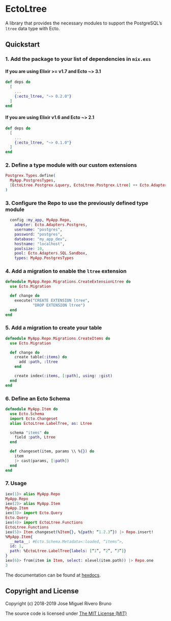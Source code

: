 # EctoLtree

A library that provides the necessary modules to support the PostgreSQL’s
`ltree` data type with Ecto.

## Quickstart

### 1. Add the package to your list of dependencies in `mix.exs`

#### If you are using Elixir >= v1.7 and Ecto ~> 3.1

```elixir
def deps do
  [
    ...
    {:ecto_ltree, "~> 0.2.0"}
  ]
end
```

#### If you are using Elixir v1.6 and Ecto ~> 2.1

```elixir
def deps do
  [
    ...
    {:ecto_ltree, "~> 0.1.0"}
  ]
end

```
### 2. Define a type module with our custom extensions

```elixir
Postgrex.Types.define(
  MyApp.PostgresTypes,
  [EctoLtree.Postgrex.Lquery, EctoLtree.Postgrex.Ltree] ++ Ecto.Adapters.Postgres.extensions()
)
```

### 3. Configure the Repo to use the previously defined type module

```elixir
  config :my_app, MyApp.Repo,
    adapter: Ecto.Adapters.Postgres,
    username: "postgres",
    password: "postgres",
    database: "my_app_dev",
    hostname: "localhost",
    poolsize: 10,
    pool: Ecto.Adapters.SQL.Sandbox,
    types: MyApp.PostgresTypes
```

### 4. Add a migration to enable the `ltree` extension

```elixir
defmodule MyApp.Repo.Migrations.CreateExtensionLtree do
  use Ecto.Migration

  def change do
    execute("CREATE EXTENSION ltree",
            "DROP EXTENSION ltree")
  end
end
```

### 5. Add a migration to create your table

```elixir
defmodule MyApp.Repo.Migrations.CreateItems do
  use Ecto.Migration

  def change do
    create table(:items) do
      add :path, :ltree
    end

    create index(:items, [:path], using: :gist)
  end
end
```

### 6. Define an Ecto Schema

```elixir
defmodule MyApp.Item do
  use Ecto.Schema
  import Ecto.Changeset
  alias EctoLtree.LabelTree, as: Ltree

  schema "items" do
    field :path, Ltree
  end

  def changeset(item, params \\ %{}) do
    item
    |> cast(params, [:path])
  end
end
```

### 7. Usage

```elixir
iex(1)> alias MyApp.Repo
MyApp.Repo
iex(2)> alias MyApp.Item
MyApp.Item
iex(3)> import Ecto.Query
Ecto.Query
iex(4)> import EctoLtree.Functions
EctoLtree.Functions
iex(5)> Item.changeset(%Item{}, %{path: “1.2.3”}) |> Repo.insert!
%MyApp.Item{
  __meta__: #Ecto.Schema.Metadata<:loaded, “items”>,
  id: 1,
  path: %EctoLtree.LabelTree{labels: [“1”, “2”, “3”]}
}
iex(6)> from(item in Item, select: nlevel(item.path)) |> Repo.one
3
```

The documentation can be found at [hexdocs](https://hexdocs.pm/ecto_ltree).

## Copyright and License

Copyright (c) 2018-2019 Jose Miguel Rivero Bruno

The source code is licensed under [The MIT License (MIT)](LICENSE.md)
